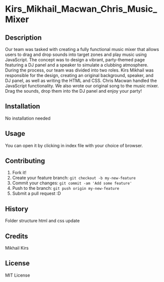 # Kirs_Mikhail_Macwan_Chris_Music_Mixer

## Description

Our team was tasked with creating a fully functional music mixer that allows users to drag and drop sounds into target zones and play music using JavaScript. The concept was to design a vibrant, party-themed page featuring a DJ panel and a speaker to simulate a clubbing atmosphere. During the process, our team was divided into two roles. Kirs Mikhail was responsible for the design, creating an original background, speaker, and DJ panel, as well as writing the HTML and CSS. Chris Macwan handled the JavaScript functionality. We also wrote our original song to the music mixer. Drag the sounds, drop them into the DJ panel and enjoy your party! 


## Installation

No installation needed

## Usage

You can open it by clicking in index file with your choice of browser.

## Contributing

1. Fork it!
2. Create your feature branch: `git checkout -b my-new-feature`
3. Commit your changes: `git commit -am 'Add some feature'`
4. Push to the branch: `git push origin my-new-feature`
5. Submit a pull request :D

## History

Folder structure
html and css update

## Credits

Mikhail Kirs

## License

MIT License
